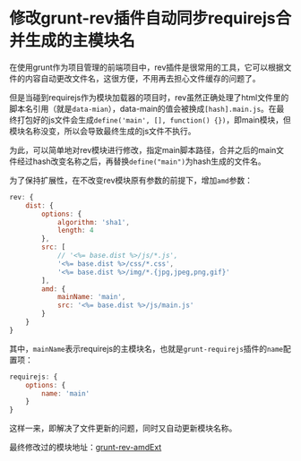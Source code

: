 # 修改grunt-rev插件自动同步requirejs合并生成的主模块名

在使用grunt作为项目管理的前端项目中，rev插件是很常用的工具，它可以根据文件的内容自动更改文件名，这很方便，不用再去担心文件缓存的问题了。

但是当碰到requirejs作为模块加载器的项目时，rev虽然正确处理了html文件里的脚本名引用（就是`data-mian`），data-main的值会被换成`[hash].main.js`。在最终打包好的js文件会生成`define('main', [], function() {})`，即main模块，但模块名称没变，所以会导致最终生成的js文件不执行。

为此，可以简单地对rev模块进行修改，指定main脚本路径，合并之后的main文件经过hash改变名称之后，再替换`define("main")`为hash生成的文件名。

为了保持扩展性，在不改变rev模块原有参数的前提下，增加`amd`参数：

``` javascript
rev: {
    dist: {
        options: {
            algorithm: 'sha1',
            length: 4
        },
        src: [
            // '<%= base.dist %>/js/*.js',
            '<%= base.dist %>/css/*.css',
            '<%= base.dist %>/img/*.{jpg,jpeg,png,gif}'
        ],
        amd: {
            mainName: 'main',
            src: '<%= base.dist %>/js/main.js'
        }
    }
}
```

其中，`mainName`表示requirejs的主模块名，也就是`grunt-requirejs`插件的`name`配置项：

``` javascript
requirejs: {
    options: {
        name: 'main'
    }
}
```

这样一来，即解决了文件更新的问题，同时又自动更新模块名称。

最终修改过的模块地址：[grunt-rev-amdExt](https://github.com/chemdemo/grunt-rev-amdExt)
